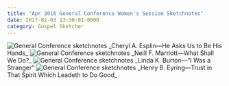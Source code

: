 ```yaml
---
title: "Apr 2016 General Conference Women's Session Sketchnotes"
date: 2017-02-03 13:30:01-0000
category: Gospel Sketcher
---
```


<img src="https://gospelsketcher.org/uploads/2018/17d5f57abe.jpg" alt="General Conference sketchnotes" />
_Cheryl A. Esplin—He Asks Us to Be His Hands_

<img src="https://gospelsketcher.org/uploads/2018/55fb77486f.jpg" alt="General Conference sketchnotes" />
_Neill F. Marriott—What Shall We Do?_

<img src="https://gospelsketcher.org/uploads/2018/f48d7bfa9a.jpg" alt="General Conference sketchnotes" />
_Linda K. Burton—“I Was a Stranger”

<img src="https://gospelsketcher.org/uploads/2018/0424119b6c.jpg" alt="General Conference sketchnotes" />
_Henry B. Eyring—Trust in That Spirit Which Leadeth to Do Good_
